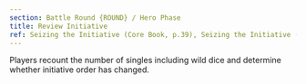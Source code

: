 ```yaml
---
section: Battle Round {ROUND} / Hero Phase
title: Review Initiative
ref: Seizing the Initiative (Core Book, p.39), Seizing the Initiative (Core Book, p.61)
---
```


Players recount the number of singles including wild dice and determine whether initiative order has changed.
